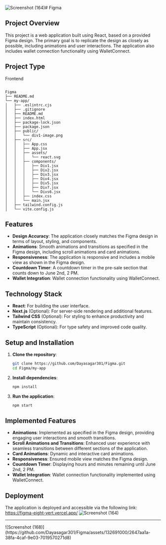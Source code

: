 ![Screenshot (164)](https://github.com/Dayasagar301/Figma/assets/132691000/86ebb3ad-6e48-43dd-b907-5d5d68371da5)# Figma


## Project Overview

This project is a web application built using React, based on a provided Figma design. The primary goal is to replicate the design as closely as possible, including animations and user interactions. The application also includes wallet connection functionality using WalletConnect.

## Project Type
Frontend 

~~~

Figma
├── README.md
└── my-app/
│   ├── .eslintrc.cjs
│   ├── .gitignore
│   ├── README.md
│   ├── index.html
│   ├── package-lock.json
│   ├── package.json
│   ├── public/
│   │   └── div1-image.png
│   ├── src/
│   │   ├── App.css
│   │   ├── App.jsx
│   │   ├── assets/
│   │   │   └── react.svg
│   │   ├── components/
│   │   │   ├── Div1.jsx
│   │   │   ├── Div2.jsx
│   │   │   ├── Div3.jsx
│   │   │   ├── Div4.jsx
│   │   │   ├── Div5.jsx
│   │   │   ├── Div7.jsx
│   │   │   └── Divs6.jsx
│   │   ├── index.css
│   │   └── main.jsx
│   ├── tailwind.config.js
│   └── vite.config.js
~~~
## Features

- **Design Accuracy**: The application closely matches the Figma design in terms of layout, styling, and components.
- **Animations**: Smooth animations and transitions as specified in the Figma design, including scroll animations and card animations.
- **Responsiveness**: The application is responsive and includes a mobile view as shown in the Figma design.
- **Countdown Timer**: A countdown timer in the pre-sale section that counts down to June 2nd, 2 PM.
- **Wallet Integration**: Wallet connection functionality using WalletConnect.

## Technology Stack

- **React**: For building the user interface.
- **Next.js** (Optional): For server-side rendering and additional features.
- **Tailwind CSS** (Optional): For styling to enhance productivity and maintain consistency.
- **TypeScript** (Optional): For type safety and improved code quality.

## Setup and Installation

1. **Clone the repository**:
    ```bash
    git clone https://github.com/Dayasagar301/Figma.git
    cd Figma/my-app
    ```

2. **Install dependencies**:
    ```bash
    npm install
    ```

3. **Run the application**:
    ```bash
    npm start
    ```

## Implemented Features

- **Animations**: Implemented as specified in the Figma design, providing engaging user interactions and smooth transitions.
- **Scroll Animations and Transitions**: Enhanced user experience with seamless transitions between different sections of the application.
- **Card Animations**: Dynamic and interactive card animations.
- **Responsiveness**: Ensured mobile view matches the Figma design.
- **Countdown Timer**: Displaying hours and minutes remaining until June 2nd, 2 PM.
- **Wallet Integration**: Wallet connection functionality implemented using WalletConnect.

## Deployment

The application is deployed and accessible via the following link:
https://figma-eight-vert.vercel.app/
![Screenshot (164)](https://github.com/Dayasagar301/Figma/assets/132691000/918643e5-ac31-462c-aac4-7d63379f682f)
<hr/>
![Screenshot (168)](https://github.com/Dayasagar301/Figma/assets/132691000/2647aa1a-38fa-4caf-9e03-7019570271d8)



